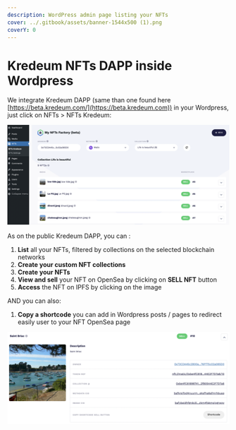 ```yaml
---
description: WordPress admin page listing your NFTs
cover: ../.gitbook/assets/banner-1544x500 (1).png
coverY: 0
---
```


# Kredeum NFTs DAPP inside Wordpress

We integrate Kredeum DAPP (same than one found here [https://beta.kredeum.com/](https://beta.kredeum.com)) in your Wordpress, just click on NFTs > NFTs Kredeum:

![](<../.gitbook/assets/Screenshot 2022-01-06 at 19.27.23.png>)

As on the public Kredeum DAPP, you can :

1. **List** all your NFTs, filtered by collections on the selected blockchain networks
2. **Create your custom NFT collections**
3. **Create your NFTs**
4. **View and sell** your NFT on OpenSea by clicking on **SELL NFT** button
5. **Access** the NFT on IPFS by clicking on the image

AND you can also:

1. **Copy a shortcode** you can add in Wordpress posts / pages to redirect easily user to your NFT OpenSea page

![](<../.gitbook/assets/Screenshot 2022-01-06 at 19.30.36.png>)

